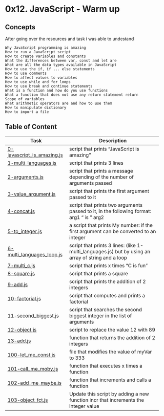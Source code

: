 # 0x12. JavaScript - Warm up

## Concepts

After going over the resources and task i was able to undestand


    Why JavaScript programming is amazing
    How to run a JavaScript script
    How to create variables and constants
    What the differences between var, const and let are
    What are all the data types available in JavaScript
    How to use the if, if ... else statements
    How to use comments
    How to affect values to variables
    How to use while and for loops
    How to use break and continue statements
    What is a function and how do you use functions
    What a function that does not use any return statement return
    Scope of variables
    What arithmetic operators are and how to use them
    How to manipulate dictionary
    How to import a file

## Table of Content
| Task     | Description |
| -------- | -------------- |
| [0-javascript_is_amazing.js](https://github.com/mickiyas123/alx-higher_level_programming/blob/bed5e2e26473e51020ea9331b4f513c9e945b9ac/0x12-javascript-warm_up/0-javascript_is_amazing.js) | script that prints “JavaScript is amazing” |
| [1-multi_languages.js](https://github.com/mickiyas123/alx-higher_level_programming/blob/bed5e2e26473e51020ea9331b4f513c9e945b9ac/0x12-javascript-warm_up/1-multi_languages.js)  | script that prints 3 lines |
| [2-arguments.js](https://github.com/mickiyas123/alx-higher_level_programming/blob/bed5e2e26473e51020ea9331b4f513c9e945b9ac/0x12-javascript-warm_up/2-arguments.js)  | script that prints a message depending of the number of arguments passed |
| [3-value_argument.js](https://github.com/mickiyas123/alx-higher_level_programming/blob/bed5e2e26473e51020ea9331b4f513c9e945b9ac/0x12-javascript-warm_up/3-value_argument.js) | script that prints the first argument passed to it |
| [4-concat.js](https://github.com/mickiyas123/alx-higher_level_programming/blob/bed5e2e26473e51020ea9331b4f513c9e945b9ac/0x12-javascript-warm_up/4-concat.js) | script that prints two arguments passed to it, in the following format: arg1 “ is ” arg2 |
| [5-to_integer.js ](https://github.com/mickiyas123/alx-higher_level_programming/blob/bed5e2e26473e51020ea9331b4f513c9e945b9ac/0x12-javascript-warm_up/5-to_integer.js) | a script that prints My number: <first argument converted in integer> if the first argument can be converted to an integer |
| [6-multi_languages_loop.js](https://github.com/mickiyas123/alx-higher_level_programming/blob/bed5e2e26473e51020ea9331b4f513c9e945b9ac/0x12-javascript-warm_up/6-multi_languages_loop.js) | script that prints 3 lines: (like 1-multi_languages.js) but by using an array of string and a loop |
| [7-multi_c.js](https://github.com/mickiyas123/alx-higher_level_programming/blob/bed5e2e26473e51020ea9331b4f513c9e945b9ac/0x12-javascript-warm_up/7-multi_c.js) | script that prints x times “C is fun” |
| [8-square.js](https://github.com/mickiyas123/alx-higher_level_programming/blob/bed5e2e26473e51020ea9331b4f513c9e945b9ac/0x12-javascript-warm_up/8-square.js) | script that prints a square |
| [9-add.js](https://github.com/mickiyas123/alx-higher_level_programming/blob/bed5e2e26473e51020ea9331b4f513c9e945b9ac/0x12-javascript-warm_up/9-add.js) | script that prints the addition of 2 integers |
| [10-factorial.js](https://github.com/mickiyas123/alx-higher_level_programming/blob/bed5e2e26473e51020ea9331b4f513c9e945b9ac/0x12-javascript-warm_up/10-factorial.js) | script that computes and prints a factorial |
| [11-second_biggest.js](https://github.com/mickiyas123/alx-higher_level_programming/blob/bed5e2e26473e51020ea9331b4f513c9e945b9ac/0x12-javascript-warm_up/11-second_biggest.js) | script that searches the second biggest integer in the list of arguments |
| [12-object.js](https://github.com/mickiyas123/alx-higher_level_programming/blob/bed5e2e26473e51020ea9331b4f513c9e945b9ac/0x12-javascript-warm_up/12-object.js) | script to replace the value 12 with 89 |
| [13-add.js](https://github.com/mickiyas123/alx-higher_level_programming/blob/bed5e2e26473e51020ea9331b4f513c9e945b9ac/0x12-javascript-warm_up/13-add.js) | function that returns the addition of 2 integers |
| [100-let_me_const.js](https://github.com/mickiyas123/alx-higher_level_programming/blob/bed5e2e26473e51020ea9331b4f513c9e945b9ac/0x12-javascript-warm_up/100-let_me_const.js) | file that modifies the value of myVar to 333 |
| [101-call_me_moby.js](https://github.com/mickiyas123/alx-higher_level_programming/blob/bed5e2e26473e51020ea9331b4f513c9e945b9ac/0x12-javascript-warm_up/101-call_me_moby.js) | function that executes x times a function |
| [102-add_me_maybe.js](https://github.com/mickiyas123/alx-higher_level_programming/blob/bed5e2e26473e51020ea9331b4f513c9e945b9ac/0x12-javascript-warm_up/102-add_me_maybe.js) | function that increments and calls a function |
| [103-object_fct.js](https://github.com/mickiyas123/alx-higher_level_programming/blob/bed5e2e26473e51020ea9331b4f513c9e945b9ac/0x12-javascript-warm_up/103-object_fct.js) | Update this script by adding a new function incr that increments the integer value |
